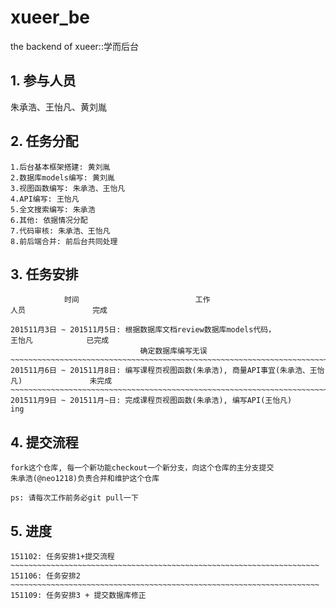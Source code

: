 # xueer_be

  the backend of xueer::学而后台

## 1. 参与人员

  朱承浩、王怡凡、黄刘胤

## 2. 任务分配

    1.后台基本框架搭建: 黄刘胤
    2.数据库models编写: 黄刘胤
    3.视图函数编写: 朱承浩、王怡凡
    4.API编写: 王怡凡
    5.全文搜索编写: 朱承浩
    6.其他: 依据情况分配
    7.代码审核: 朱承浩、王怡凡
    8.前后端合并: 前后台共同处理

## 3. 任务安排

				时间							工作								人员               完成

	201511月3日 ~ 201511月5日: 根据数据库文档review数据库models代码，			   王怡凡			  已完成
								 确定数据库编写无误
	~~~~~~~~~~~~~~~~~~~~~~~~~~~~~~~~~~~~~~~~~~~~~~~~~~~~~~~~~~~~~~~~~~~~~~~~~~~~~~~~~~~~~~~~~~~~~~~~~~~~~~~~
	201511月6日 ~ 201511月8日: 编写课程页视图函数(朱承浩), 商量API事宜(朱承浩、王怡凡)			      未完成
	~~~~~~~~~~~~~~~~~~~~~~~~~~~~~~~~~~~~~~~~~~~~~~~~~~~~~~~~~~~~~~~~~~~~~~~~~~~~~~~~~~~~~~~~~~~~~~~~~~~~~~~~
	201511月9日 ~ 201511月~日: 完成课程页视图函数(朱承浩), 编写API(王怡凡)                              ing


## 4. 提交流程

	fork这个仓库, 每一个新功能checkout一个新分支，向这个仓库的主分支提交
	朱承浩(@neo1218)负责合并和维护这个仓库

	ps: 请每次工作前务必git pull一下


## 5. 进度

	151102: 任务安排1+提交流程
	~~~~~~~~~~~~~~~~~~~~~~~~~~~~~~~~~~~~~~~~~~~~~~~~~~~~~~~~~~~~~~~~~~~~~
	151106: 任务安排2
	~~~~~~~~~~~~~~~~~~~~~~~~~~~~~~~~~~~~~~~~~~~~~~~~~~~~~~~~~~~~~~~~~~~~~
	151109: 任务安排3 + 提交数据库修正
